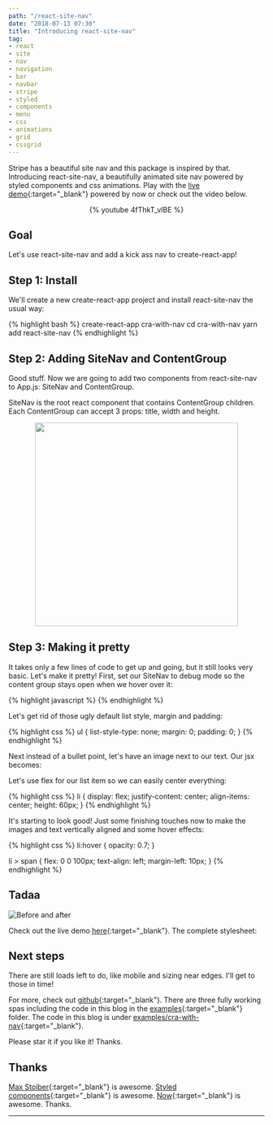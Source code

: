 ```yaml
---
path: "/react-site-nav"
date: "2018-07-13 07:30"
title: "Introducing react-site-nav"
tag:
- react
- site
- nav
- navigation
- bar
- navbar
- stripe
- styled
- components
- menu
- css
- animations
- grid
- cssgrid
---
```


Stripe has a beautiful site nav and this package is inspired by that.
Introducing react-site-nav, a beautifully animated site nav powered by styled components
and css animations. Play with the [live demo](https://now-evztwufdfm.now.sh){:target="_blank"} powered by now
or check out the video below.

<p align="center">
{% youtube 4fThkT_vlBE %}
</p>

## Goal
Let's use react-site-nav and add a kick ass nav to create-react-app!

## Step 1: Install

We'll create a new create-react-app project and install react-site-nav the usual way:

{% highlight bash %}
create-react-app cra-with-nav
cd cra-with-nav
yarn add react-site-nav
{% endhighlight %}

## Step 2: Adding SiteNav and ContentGroup

Good stuff. Now we are going to add two components from react-site-nav to App.js: SiteNav and ContentGroup.

<script src="https://gist.github.com/yusinto/c53edbc178d9dd3289c1a80050e9f20f.js"></script>

SiteNav is the root react component that contains ContentGroup children.
Each ContentGroup can accept 3 props: title, width and height.

<p align="center">
<img src="/assets/images/react-site-nav-content-group.png" width="400"/>
</p>


## Step 3: Making it pretty

It takes only a few lines of code to get up and going, but it still looks very basic.
Let's make it pretty! First, set our SiteNav to debug mode so the content group stays open
when we hover over it:

{% highlight javascript %}
<SiteNav debug={true}>
{% endhighlight %}

Let's get rid of those ugly default list style, margin and padding:

{% highlight css %}
ul {
    list-style-type: none;
    margin: 0;
    padding: 0;
}
{% endhighlight %}

Next instead of a bullet point, let's have an image next to our text. Our jsx becomes:

<script src="https://gist.github.com/yusinto/840ecdba5ce0d8f4bf85fa11ae2a4e51.js"></script>

Let's use flex for our list item so we can easily center everything:

{% highlight css %}
li {
    display: flex;
    justify-content: center;
    align-items: center;
    height: 60px;
}
{% endhighlight %}

It's starting to look good! Just some finishing touches now to make the images and text vertically
aligned and some hover effects:

{% highlight css %}
li:hover {
    opacity: 0.7;
}

li > span {
    flex: 0 0 100px;
    text-align: left;
    margin-left: 10px;
}
{% endhighlight %}

## Tadaa
![Before and after](/assets/images/before-after.png)

Check out the live demo [here](https://build-licattzisr.now.sh/){:target="_blank"}. The complete stylesheet:

<script src="https://gist.github.com/yusinto/9a04ad983ff2b03a140683d45ef9405b.js"></script>

## Next steps
There are still loads left to do, like mobile and sizing near edges. I'll get to those in time!

For more, check out [github](https://github.com/yusinto/react-site-nav){:target="_blank"}. There are three fully
working spas including the code in this blog in the [examples](https://github.com/yusinto/react-site-nav/tree/master/examples){:target="_blank"}
folder. The code in this blog is under [examples/cra-with-nav](https://github.com/yusinto/react-site-nav/tree/master/examples/cra-with-nav){:target="_blank"}.

Please star it if you like it! Thanks.

## Thanks
[Max Stoiber](https://mxstbr.com/){:target="_blank"} is awesome.
[Styled components](https://www.styled-components.com/){:target="_blank"} is awesome.
[Now](https://zeit.co/now){:target="_blank"} is awesome. Thanks.

---------------------------------------------------------------------------------------

